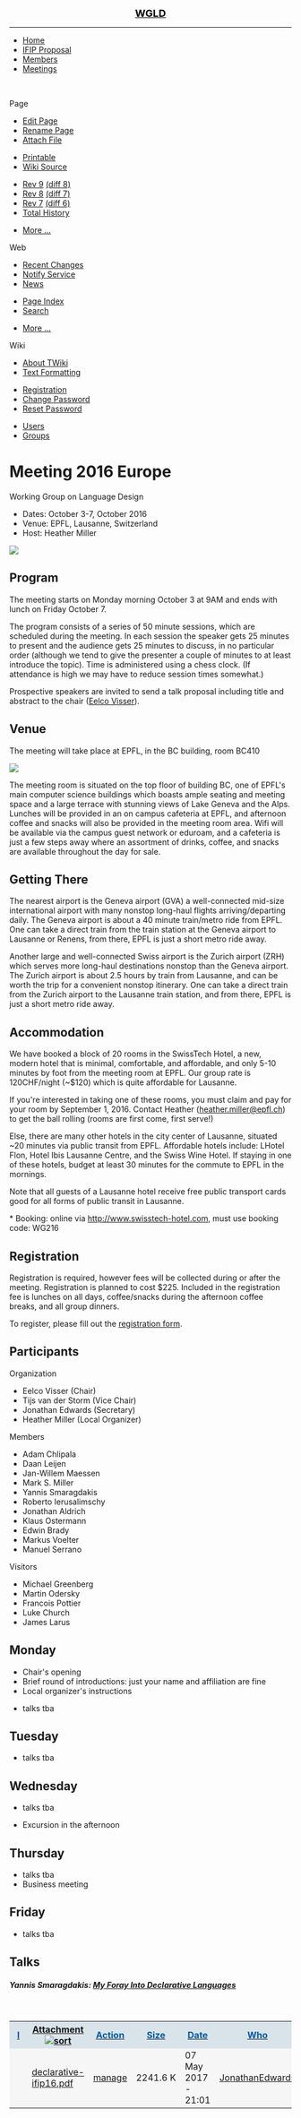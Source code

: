 <?xml version="1.0"?>
<!DOCTYPE html PUBLIC "-//W3C//DTD XHTML 1.0 Transitional//EN" "http://www.w3.org/TR/xhtml1/DTD/xhtml1-transitional.dtd">
<html xmlns="http://www.w3.org/1999/xhtml" xml:lang="en" lang="en">


<!-- Mirrored from program-transformation.org/WGLD/Meeting2016Europe by HTTrack Website Copier/3.x [XR&CO'2014], Sat, 25 Jul 2020 00:28:47 GMT -->
<!-- Added by HTTrack --><meta http-equiv="content-type" content="text/html;charset=ISO-8859-1" /><!-- /Added by HTTrack -->
<head>
  <title>   WGLD / Meeting 2016 Europe</title>
  <link rel="alternate" href="../view/WGLD/WebRssf1ff?skin=rss" type="application/rss+xml" title="Recent Changes" />
  <link rel="shortcut icon" href="http://www.cs.uu.nl/favicon.ico" type="image/x-icon" />
  <meta http-equiv="Content-Type" content="text/html; charset=ISO-8859-1" />
  
  <style type="text/css" media="all">
	 @import url("../pub/TWiki/FlexPatternSkin/layout.css");
	 @import url("../pub/TWiki/FlexPatternSkin/style.css");
	 @import url("../pub/TWiki/FlexPatternSkin/flexmenu.css");
	 .twikiToc li {
		list-style-image:url(../pub/TWiki/FlexPatternSkin/i_arrow_down.gif);
	 }
  </style>
  <style type="text/css" media="all"></style>
  <script type="text/javascript">
  <!-- HIDE
	function initPage() { }
  -->
  </script>
  <script type="text/javascript" src="../pub/TWiki/FlexPatternSkin/flexmenu.js"></script>

</head>
<body class="twikiViewPage" onload="initPage()"><div class="fullPage">
<div class="twikiMiddleContainer"><div class="twikiLeftBar">
  <div class="twikiLeftBarContents">
    <center><font size="+1"><b><a href="../view/WGLD/WebHome.html" style="color:black">WGLD</a></b></font></center>
<hr color="black" size="1" noshade>
<ul>
<li> <a class="twikiLink" href="WebHome.html">Home</a>
</li>
<li> <a class="twikiLink" href="Proposal.html">IFIP Proposal</a>
</li>
<li> <a class="twikiLink" href="GroupMembers.html">Members</a>
</li>
<li> <a class="twikiLink" href="Meetings.html">Meetings</a>
</li>
</ul>
<p />
<br>
<p />
  </div>
</div><div class="twikiMain"><div class="toolBar">
<div class="flexMenuBar"><div class="flexMenu" onmouseover="return showMenu(event, 100);" onmouseout="return hideMenu(event, 100);">
  <p>Page</p>
  <div id="flexMenuContent100" class="flexMenuContent">
    <ul>
      <li><a href="https://program-transformation.org/edit/WGLD/Meeting2016Europe?t=1595608572">Edit Page</a></li>
      <li><a href="https://program-transformation.org/rename/WGLD/Meeting2016Europe">Rename Page</a></li>
      <li><a href="../attach/WGLD/Meeting2016Europe.html">Attach File</a></li>
    </ul>
    <ul>
      <li><a href="../view/WGLD/Meeting2016Europeff14.html?skin=print.pattern">Printable</a></li>
      <li><a href="../view/WGLD/Meeting2016Europeb7e4?skin=text&amp;raw=on&amp;contenttype=text/plain">Wiki Source</a></li>
    </ul>
    <ul>
       <li class="revision"><a href="../view/WGLD/Meeting2016Europe15db.html?rev=1.9">Rev 9</a> <a href="https://program-transformation.org/rdiff/WGLD/Meeting2016Europe?rev1=1.9&amp;rev2=1.8">(diff 8)</a></li> <li class="revision"><a href="../view/WGLD/Meeting2016Europe5bfe.html?rev=1.8">Rev 8</a> <a href="https://program-transformation.org/rdiff/WGLD/Meeting2016Europe?rev1=1.8&amp;rev2=1.7">(diff 7)</a></li> <li class="revision"><a href="../view/WGLD/Meeting2016Europe9c84.html?rev=1.7">Rev 7</a> <a href="https://program-transformation.org/rdiff/WGLD/Meeting2016Europe?rev1=1.7&amp;rev2=1.6">(diff 6)</a></li>
      <li><a href="https://program-transformation.org/rdiff/WGLD/Meeting2016Europe">Total History</a></li>
    </ul>
    <ul>
      <li><a href="../oops/WGLD/Meeting2016Europecbb7.html?template=oopsmore&amp;param1=1.9&amp;param2=1.9">More ...</a></li>
    </ul>
  </div>
</div>
<div class="flexMenu" onmouseover="return showMenu(event, 102);" onmouseout="return hideMenu(event, 102);">
  <p>Web</p>
  <div id="flexMenuContent102" class="flexMenuContent">
    <ul>
      <li><a class="twikiLink" href="WebChanges.html">Recent Changes</a></li>
      <li><a class="twikiLink" href="WebNotify.html">Notify Service</a></li>
      <li><a class="twikiLink" href="WebNews.html">News</a></li>
    </ul>
    <ul>
      <li><a class="twikiLink" href="WebIndex.html">Page Index</a></li>
      <li><a class="twikiLink" href="WebSearch.html">Search</a></li>
      </ul>
      <ul>
   <li><a href="../oops/WGLD/Meeting2016Europecbb7.html?template=oopsmore&amp;param1=1.9&amp;param2=1.9">More ...</a></li>
      </ul>
  </div>
</div>
<div class="flexMenu" onmouseover="return showMenu(event, 103);" onmouseout="return hideMenu(event, 103);">
  <p>Wiki</p>
  <div id="flexMenuContent103" class="flexMenuContent">
    <ul>
      <li><a href="../view/TWiki/WebHome.html">About TWiki</a></li>
      <li><a href="../view/TWiki/TextFormattingRules.html">Text Formatting</a></li>
    </ul>
    <ul>
      <li><a href="../view/TWiki/TWikiRegistration.html">Registration</a></li>
      <li><a href="../view/TWiki/ChangePassword.html">Change Password</a></li>
      <li><a href="../view/TWiki/ResetPassword.html">Reset Password</a></li>
    </ul>
      <ul>
   <li><a href="../view/Main/TWikiUsers.html">Users</a></li>
   <li><a href="../view/Main/TWikiGroups.html">Groups</a></li>
      </ul>
  </div>
</div></div>
</div> <div class="twikiTopic">
<h1 class="twikiTopicTitle">Meeting 2016 Europe</h1>
<div class="twikiWebTitle">Working Group on Language Design</div>
<ul>
<li> Dates: October 3-7, October 2016 
</li>
<li> Venue: EPFL, Lausanne, Switzerland
</li>
<li> Host: Heather Miller
</li>
</ul>
<p />
<p />
<img src="https://ci3.googleusercontent.com/proxy/-xAUvTDPsdKkzSwimW9zxBONxFEOmEy8qQvU3S8Q-JsTOuJqj_HqvWm7Apzc0PM4OeGVLQgWhrJzsQamkFvI8Sbltg8MzWA-lfYjQfFclDwarF7Iu9DiDrQ8hrii0aakOZC_gErvYt8=s0-d-e1-ft#https://www.mcgill.ca/students/international/files/students.international/lusa.jpg" />
<p />
<h2><a name="Program"> </a> Program </h2>
<p />
The meeting starts on Monday morning October 3 at 9AM and ends with lunch on Friday October 7. 
<p />
The program consists of a series of 50 minute sessions, which are scheduled during the meeting. In each session the speaker gets 25 minutes to present and the audience gets 25 minutes to discuss, in no particular order (although we tend to give the presenter a couple of minutes to at least introduce the topic). Time is administered using a chess clock. (If attendance is high we may have to reduce session times somewhat.)
<p />
Prospective speakers are invited to send a talk proposal including title and abstract to the chair (<a href="mailto:e.visser@tudelft.nl">Eelco Visser</a>).
<p />
<h2><a name="Venue"> </a> Venue </h2>
<p />
The meeting will take place at EPFL, in the BC building, room BC410
<p />
<p />
<img src="https://ci4.googleusercontent.com/proxy/8eby1fOLCamVG8yMpawcIl2zsGMTtC_RzmrlvQJOwDT9MOom9qengcaGmWyT-NSlIejpvcXuvGAPNW8qy1om4g=s0-d-e1-ft#http://lsir.epfl.ch/contact/address/BC.jpg" />
<p />
The meeting room is situated on the top floor of building BC, one of EPFL's
main computer science buildings which boasts ample seating and meeting
space and a large terrace with stunning views of Lake Geneva and the Alps.
Lunches will be provided in an on campus cafeteria at EPFL, and afternoon
coffee and snacks will also be provided in the meeting room area. Wifi will
be available via the campus guest network or eduroam, and a cafeteria is
just a few steps away where an assortment of drinks, coffee, and snacks are
available throughout the day for sale.
<p />
<h2><a name="Getting_There"> </a> Getting There </h2>
<p />
<p />
The nearest airport is the Geneva airport (GVA) a well-connected mid-size international airport with many nonstop long-haul flights arriving/departing daily. The Geneva airport is about a 40 minute train/metro ride from EPFL. One can take a direct train from the train station at the Geneva airport to Lausanne or Renens, from there, EPFL is just a short metro ride away.
<p />
Another large and well-connected Swiss airport is the Zurich airport (ZRH) which serves more long-haul destinations nonstop than the Geneva airport. The Zurich airport is about 2.5 hours by train from Lausanne, and can be worth the trip for a convenient nonstop itinerary. One can take a direct train from the Zurich airport to the Lausanne train station, and from there, EPFL is just a short metro ride away.
<p />
<h2><a name="Accommodation"> </a> Accommodation </h2>
<p />
We have booked a block of 20 rooms in the SwissTech Hotel, a new, modern
hotel that is minimal, comfortable, and affordable, and only 5-10 minutes
by foot from the meeting room at EPFL. Our group rate is 120CHF/night
(~$120) which is quite affordable for Lausanne.
<p />
If you're interested in taking one of these rooms, you must claim and pay
for your room by September 1, 2016. Contact Heather (<a href="mailto:heather.miller@epfl.ch">heather.miller@epfl.ch</a>)
to get the ball rolling (rooms are first come, first serve!)
<p />
Else, there are many other hotels in the city center of Lausanne, situated
~20 minutes via public transit from EPFL. Affordable hotels include: LHotel
Flon, Hotel Ibis Lausanne Centre, and the Swiss Wine Hotel. If staying in
one of these hotels, budget at least 30 minutes for the commute to EPFL in
the mornings.
<p />
Note that all guests of a Lausanne hotel receive free public transport
cards good for all forms of public transit in Lausanne.
<p />
* Booking: online via <a href="http://www.swisstech-hotel.com/" target="_top">http://www.swisstech-hotel.com</a>, must use booking code: WG216
<p />
<h2><a name="Registration"> </a> Registration </h2>
<p />
Registration is required, however fees will be collected during or after
the meeting. Registration is planned to cost $225.
Included in the registration fee is lunches on all days, coffee/snacks
during the afternoon coffee breaks, and all group dinners.
<p />
To register, please fill out the <a href="https://docs.google.com/forms/d/1XN3sqxLHzbJoYWiEbgovXUZK_IdkGBsm7rQYiSjaUdI/viewform" target="_top">registration form</a>.
<p />
<h2><a name="Participants"> </a> Participants </h2>
<p />
Organization
<p />
<ul>
<li> Eelco Visser (Chair)
</li>
<li> Tijs van der Storm (Vice Chair)
</li>
<li> Jonathan Edwards (Secretary)
</li>
<li> Heather Miller (Local Organizer)
</li>
</ul>
<p />
Members
<p />
<ul>
<li> Adam Chlipala 
</li>
<li> Daan Leijen
</li>
<li> Jan-Willem Maessen
</li>
<li> Mark S. Miller
</li>
<li> Yannis Smaragdakis
</li>
<li> Roberto Ierusalimschy
</li>
<li> Jonathan Aldrich
</li>
<li> Klaus Ostermann
</li>
<li> Edwin Brady
</li>
<li> Markus Voelter
</li>
<li> Manuel Serrano
</li>
</ul>
<p />
Visitors
<p />
<ul>
<li> Michael Greenberg
</li>
<li> Martin Odersky
</li>
<li> Francois Pottier
</li>
<li> Luke Church
</li>
<li> James Larus
</li>
</ul>
<p />
<h2><a name="Monday"> </a> Monday </h2>
<p />
<ul>
<li> Chair's opening
</li>
<li> Brief round of introductions: just your name and affiliation are fine
</li>
<li> Local organizer's instructions
</li>
</ul>
<p />
<ul>
<li> talks tba
</li>
</ul>
<p />
<h2><a name="Tuesday"> </a> Tuesday </h2>
<p />
<ul>
<li> talks tba
</li>
</ul>
<p />
<h2><a name="Wednesday"> </a> Wednesday </h2>
<p />
<ul>
<li> talks tba
</li>
</ul>
<p />
<ul>
<li> Excursion in the afternoon
</li>
</ul>
<p />
<h2><a name="Thursday"> </a> Thursday </h2>
<p />
<ul>
<li> talks tba
</li>
<li> Business meeting
</li>
</ul>
<p />
<h2><a name="Friday"> </a> Friday </h2>
<p />
<ul>
<li> talks tba
</li>
</ul>
<p />
<h2><a name="Talks"> </a> Talks </h2>
<p />
<h5><a name="Yannis_Smaragdakis_http_program"> </a><a name="Yannis_Smaragdakis_http_program_"> </a> Yannis Smaragdakis: <a href="../pub/WGLD/Meeting2016Europe/declarative-ifip16.pdf" target="_top">My Foray Into Declarative Languages</a> </h5>
<p />
<p />
<p />
<br class="twikiClear" />
<a name="TopicEnd"></a>
</div>
<!---->
<!---->
<div class="twikiAttachments"><p></p>
<table border="0" cellspacing="0" cellpadding="0">
<tr><th class="twikiFirstCol" bgcolor="#d9e3ea"><a href="Meeting2016Europe661c.html?sortcol=0&amp;table=1&amp;up=0#sorted_table" title="Sort by this column"><font color="#005aa0"> I</font></a> </th><th bgcolor="#d9e3ea"><font color="#005aa0"> <a class="twikiLink" href="../TWiki/FileAttachment.html">Attachment</a></font> <a href="Meeting2016Europe90c9.html?sortcol=1&amp;table=1&amp;up=0#sorted_table" title="Sort by this column"><img src="../pub/TWiki/TablePlugin/diamond.gif" border="0" alt="sort" /></a></th><th bgcolor="#d9e3ea"><a href="Meeting2016Europe0c2d.html?sortcol=2&amp;table=1&amp;up=0#sorted_table" title="Sort by this column"><font color="#005aa0"> Action</font></a> </th><th bgcolor="#d9e3ea"><a href="Meeting2016Europe43a5.html?sortcol=3&amp;table=1&amp;up=0#sorted_table" title="Sort by this column"><font color="#005aa0"> Size</font></a> </th><th bgcolor="#d9e3ea"><a href="Meeting2016Europedfac.html?sortcol=4&amp;table=1&amp;up=0#sorted_table" title="Sort by this column"><font color="#005aa0"> Date</font></a> </th><th bgcolor="#d9e3ea"><a href="Meeting2016Europeb447.html?sortcol=5&amp;table=1&amp;up=0#sorted_table" title="Sort by this column"><font color="#005aa0"> Who</font></a> </th><th bgcolor="#d9e3ea"><a href="Meeting2016Europea945.html?sortcol=6&amp;table=1&amp;up=0#sorted_table" title="Sort by this column"><font color="#005aa0"> Comment</font></a> </th></tr>
<tr><td class="twikiFirstCol" bgcolor="#f6f6f6"> <img src="../pub/icn/pdf.gif" width="16" height="16" align="top" alt="" border="0" /> </td><td bgcolor="#f6f6f6"> <a href="../pub/WGLD/Meeting2016Europe/declarative-ifip16.pdf">declarative-ifip16.pdf</a> </td><td bgcolor="#f6f6f6"> <a href="../attach/WGLD/Meeting2016Europe3f66.html?filename=declarative-ifip16.pdf&amp;revInfo=1" title="change, update, previous revisions, move, delete...">manage</a> </td><td align="right" bgcolor="#f6f6f6"> 2241.6&nbsp;K </td><td bgcolor="#f6f6f6"> 07 May 2017 - 21:01 </td><td bgcolor="#f6f6f6"> <a class="twikiLink" href="../Main/JonathanEdwards.html">JonathanEdwards</a> </td><td bgcolor="#f6f6f6"> &nbsp; </td></tr>
</table>
</div>
<p />
<div class="twikiTopicInfo twikiRevInfo twikiGrayText twikiMoved"></div>
</div></div>
</div></body>
<!-- Mirrored from program-transformation.org/WGLD/Meeting2016Europe by HTTrack Website Copier/3.x [XR&CO'2014], Sat, 25 Jul 2020 00:29:03 GMT -->
</html>